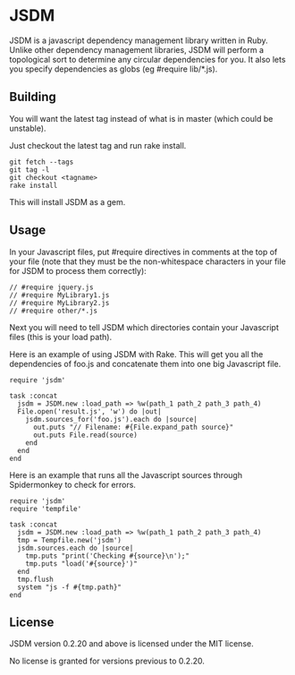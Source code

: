 JSDM
====

JSDM is a javascript dependency management library written in Ruby.  Unlike other dependency management libraries, JSDM will perform a topological sort to determine any circular dependencies for you.  It also lets you specify dependencies as globs (eg #require lib/*.js).

Building
--------
You will want the latest tag instead of what is in master (which could be unstable).

Just checkout the latest tag and run rake install.

    git fetch --tags
    git tag -l
    git checkout <tagname>
    rake install

This will install JSDM as a gem.

Usage
-----
In your Javascript files, put #require directives in comments at the top of your file (note that they must be the non-whitespace characters in your file for JSDM to process them correctly):

    // #require jquery.js
    // #require MyLibrary1.js
    // #require MyLibrary2.js
    // #require other/*.js

Next you will need to tell JSDM which directories contain your Javascript files (this is your load path).

Here is an example of using JSDM with Rake.  This will get you all the dependencies of foo.js and concatenate them into one big Javascript file.

    require 'jsdm'

    task :concat
      jsdm = JSDM.new :load_path => %w(path_1 path_2 path_3 path_4)
      File.open('result.js', 'w') do |out|
        jsdm.sources_for('foo.js').each do |source|
          out.puts "// Filename: #{File.expand_path source}"
          out.puts File.read(source)
        end
      end
    end

Here is an example that runs all the Javascript sources through Spidermonkey to check for errors.

    require 'jsdm'
    require 'tempfile'

    task :concat
      jsdm = JSDM.new :load_path => %w(path_1 path_2 path_3 path_4)
      tmp = Tempfile.new('jsdm')
      jsdm.sources.each do |source|
        tmp.puts "print('Checking #{source}\n');"
        tmp.puts "load('#{source}')"
      end
      tmp.flush
      system "js -f #{tmp.path}"
    end

License
-------
JSDM version 0.2.20 and above is licensed under the MIT license.

No license is granted for versions previous to 0.2.20.

